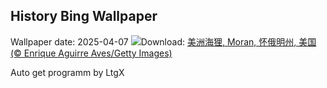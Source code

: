 ## History Bing Wallpaper
Wallpaper date: 2025-04-07
![](https://www.bing.com/th?id=OHR.BeaverDay_ZH-CN2889563041_UHD.jpg&w=1000)Download: [美洲海狸, Moran, 怀俄明州, 美国 (© Enrique Aguirre Aves/Getty Images)](https://www.bing.com/th?id=OHR.BeaverDay_ZH-CN2889563041_UHD.jpg)

Auto get programm by LtgX
